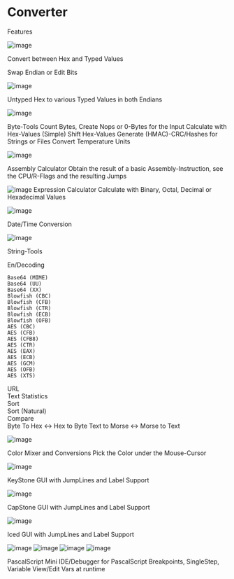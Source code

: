 # Converter

Features

![image](https://user-images.githubusercontent.com/10427286/196573876-4cf232d0-0a7a-4d87-8e73-02e9ffe44aad.png)

Convert between Hex and Typed Values

Swap Endian or Edit Bits


![image](https://user-images.githubusercontent.com/10427286/196573917-51164e72-289d-4cc0-bd42-0b873bc72ed3.png)

Untyped Hex to various Typed Values in both Endians


![image](https://user-images.githubusercontent.com/10427286/196573932-9db0337a-1bb4-4838-ac1a-801e2c70f2c3.png)

Byte-Tools
  Count Bytes, Create Nops or 0-Bytes for the Input
  Calculate with Hex-Values (Simple)
  Shift Hex-Values
  Generate (HMAC)-CRC/Hashes for Strings or Files
  Convert Temperature Units


![image](https://user-images.githubusercontent.com/10427286/196573942-c57759a3-99da-4e5f-bcdc-23da487ad91e.png)

Assembly Calculator
Obtain the result of a basic Assembly-Instruction, see the CPU/R-Flags and the resulting Jumps

![image](https://github.com/TetzkatLipHoka/Converter/assets/10427286/620ac2d0-f4ad-48b3-8f12-c84d298327a5)
Expression Calculator
Calculate with Binary, Octal, Decimal or Hexadecimal Values

![image](https://user-images.githubusercontent.com/10427286/196573965-69553839-cae2-4872-a0eb-b789d5aa7efb.png)

Date/Time Conversion


![image](https://user-images.githubusercontent.com/10427286/196573998-9c86dabe-145f-4597-8e49-ef9d9b2d5fd4.png)

String-Tools

  En/Decoding 
  
    Base64 (MIME)   
    Base64 (UU)    
    Base64 (XX)    
    Blowfish (CBC)    
    Blowfish (CFB)    
    Blowfish (CTR)
    Blowfish (ECB)    
    Blowfish (OFB)    
    AES (CBC)    
    AES (CFB)    
    AES (CFB8)    
    AES (CTR)    
    AES (EAX)    
    AES (ECB)    
    AES (GCM)    
    AES (OFB)    
    AES (XTS)
  
  URL  
  Text Statistics  
  Sort  
  Sort (Natural)  
  Compare  
  Byte To Hex <-> Hex to Byte
  Text to Morse <-> Morse to Text
  

![image](https://user-images.githubusercontent.com/10427286/196574025-38fd39cf-9d02-40ac-8fc7-8928f8c43a02.png)

Color Mixer and Conversions
Pick the Color under the Mouse-Cursor


![image](https://user-images.githubusercontent.com/10427286/196574067-921221ac-82ad-415b-81bf-cc3d854ec230.png)

KeyStone GUI with JumpLines and Label Support


![image](https://user-images.githubusercontent.com/10427286/196574253-fe9c665f-7320-4217-92ca-994e909cad72.png)

CapStone GUI with JumpLines and Label Support

![image](https://user-images.githubusercontent.com/10427286/212536712-94bdbf73-9bd0-4d45-a868-385c7dab00d4.png)

Iced GUI with JumpLines and Label Support

![image](https://user-images.githubusercontent.com/10427286/212536930-47f928ff-7463-4958-a3f7-df13eae40974.png)
![image](https://user-images.githubusercontent.com/10427286/212536958-54ff8aba-688c-4fe2-8fab-d15f72ba5e94.png)
![image](https://user-images.githubusercontent.com/10427286/212536954-1f53a2f1-2166-4bb4-b5f8-ee5a51d93b1b.png)
![image](https://user-images.githubusercontent.com/10427286/212537010-2adee032-9abf-463a-b307-716077664073.png)

PascalScript
  Mini IDE/Debugger for PascalScript
  Breakpoints, SingleStep, Variable View/Edit Vars at runtime
